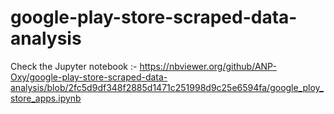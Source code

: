 # google-play-store-scraped-data-analysis

Check the Jupyter notebook :- https://nbviewer.org/github/ANP-Oxy/google-play-store-scraped-data-analysis/blob/2fc5d9df348f2885d1471c251998d9c25e6594fa/google_ploy_store_apps.ipynb
